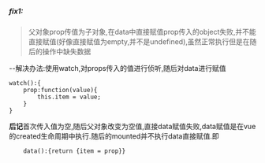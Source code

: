 ##### fix1:

>父对象prop传值为子对象,在data中直接赋值prop传入的object失败,并不能直接赋值(好像直接赋值为empty,并不是undefined),虽然正常执行但是在随后的操作中缺失数据

--解决办法:使用watch,对props传入的值进行侦听,随后对data进行赋值

```
watch():{
    prop:function(value){
        this.item = value;
    }
}
```

**后记**首次传入值为空,随后父对象改变为空值,直接data赋值失败,data赋值是在vue的created生命周期中执行.随后的mounted并不执行data直接赋值.即

```
    data():{return {item = prop}}

```

